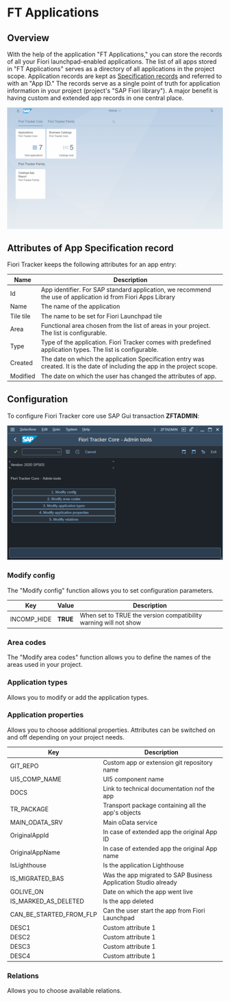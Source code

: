 # FT Applications

## Overview

With the help of the application "FT Applications," you can store the records of all your Fiori launchpad-enabled applications. The list of all apps stored in "FT Applications" serves as a directory of all applications in the project scope. Application records are kept as [Specification records](../specification-records.md) and referred to with an "App ID." The records serve as a single point of truth for application information in your project (project's "SAP Fiori library"). A major benefit is having custom and extended app records in one central place.

[![](res/apps.gif)](res/apps.gif)

## Attributes of App Specification record

Fiori Tracker keeps the following attributes for an app entry:


| Name      | Description                                                                                                             |
|-----------|-------------------------------------------------------------------------------------------------------------------------|
| Id        | App identifier. For SAP standard application, we recommend the use of application id from Fiori Apps Library        |
| Name      | The name of the application                                                                                             |
| Tile tile | The name to be set for Fiori Launchpad tile                                                                           |
| Area      | Functional area chosen from the list of areas in your project. The list is configurable.                             |
| Type      | Type of the application. Fiori Tracker comes with predefined application types. The list is configurable.             |
| Created   | The date on which the application Specification entry was created.   It is the date of including the app in the project scope. |
| Modified  | The date on which the user has changed the attributes of app.   |

## Configuration

To configure Fiori Tracker core use SAP Gui transaction **ZFTADMIN**:

![](res/zftadmin.png)

### Modify config

The "Modify config" function allows you to set configuration parameters.

| Key                          | Value     | Description                                                                                                                                                                    |
|------------------------------|-----------|------------------------------------------------------------------------------|
| INCOMP_HIDE                  | **TRUE** | When set to TRUE the version compatibility warning will not show |


### Area codes

The "Modify area codes" function allows you to define the names of the areas used in your project.

### Application types

Allows you to modify or add the application types.

### Application properties

Allows you to choose additional properties. Attributes can be switched on and off depending on your project needs.

| Key | Description  |
|--|--|
| GIT_REPO | Custom app or extension git repository name | 
| UI5_COMP_NAME | UI5 component name | 
| DOCS | Link to technical documentation nof the app| 
| TR_PACKAGE | Transport package containing all the app's objects | 
| MAIN_ODATA_SRV | Main oData service | 
| OriginalAppId | In case of extended app the original App ID | 
| OriginalAppName | In case of extended app the original App name | 
| IsLighthouse | Is the application Lighthouse| 
| IS_MIGRATED_BAS | Was the app migrated to SAP Business Application Studio already | 
| GOLIVE_ON | Date on which the app went live |
| IS_MARKED_AS_DELETED | Is the app deleted  | 
| CAN_BE_STARTED_FROM_FLP | Can the user start the app from Fiori Launchpad |
| DESC1 | Custom attribute 1 | 
| DESC2 | Custom attribute 1 |
| DESC3 | Custom attribute 1 | 
| DESC4 | Custom attribute 1 | 

### Relations

Allows you to choose available relations. 